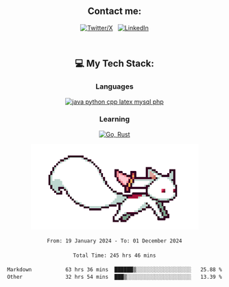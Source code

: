

<div align="center">

## Contact me:

[![Twitter/X](https://skillicons.dev/icons?i=twitter)](https://twitter.com/erikskopp) &nbsp;
[![LinkedIn](https://skillicons.dev/icons?i=linkedin)](www.linkedin.com/in/erik-skopp) 

<div align="center">
<br>

## 💻 My Tech Stack:

### Languages

[![java python cpp latex mysql php](https://skillicons.dev/icons?i=java,python,cpp,latex,mysql,php)](https://skillicons.dev)

### Learning

[![Go, Rust](https://skillicons.dev/icons?i=go,rust)](https://skillicons.dev)

<center>

<img src="kyubey.gif" alt="Alt-Text" title="" >

</center>


<!--START_SECTION:waka-->

```txt
From: 19 January 2024 - To: 01 December 2024

Total Time: 245 hrs 46 mins

Markdown           63 hrs 36 mins  ██████▒░░░░░░░░░░░░░░░░░░   25.88 %
Other              32 hrs 54 mins  ███▒░░░░░░░░░░░░░░░░░░░░░   13.39 %
```

<!--END_SECTION:waka-->

